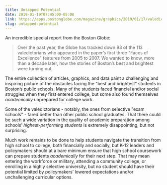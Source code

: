 ```yaml
---
title: Untapped Potential
date: 2019-01-19T07:45:00-05:00
link: https://apps.bostonglobe.com/magazine/graphics/2019/01/17/valedictorians/untapped-potential/
slug: untapped-potential
---
```


An incredible special report from the Boston Globe: 

> Over the past year, the Globe has tracked down 93 of the 113 valedictorians who appeared in the paper’s first three "Faces of Excellence" features from 2005 to 2007. We wanted to know, more than a decade later, how the stories of Boston’s best and brightest were turning out.

The entire collection of articles, graphics, and data paint a challenging and inspiring picture of the obstacles facing the "best and brightest" students in Boston’s public schools. Many of the students faced financial and/or social struggles when they first entered college, but some also found themselves *academically* unprepared for college work.

Some of the valedictorians - notably, the ones from selective "exam schools" - fared better than other public school graduates. That there could be such a wide variation in the quality of academic preparation among schools’ *highest-performing students* is extremely disappointing, but not surprising. 

Much work remains to be done to help students navigate the transition from high school to college, both financially and socially, but K-12 leaders and policymakers should at a bare minimum ensure that high school coursework can prepare students *academically* for their next step. That may mean entering the workforce or military, attending a community college, or enrolling in a highly selective university, but no student should have their potential limited by policymakers’ lowered expectations and/or unchallenging curricular options.